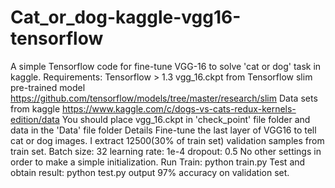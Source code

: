 # Cat_or_dog-kaggle-vgg16-tensorflow
A simple Tensorflow code for fine-tune VGG-16 to solve 'cat or dog' task in kaggle.
Requirements:
Tensorflow > 1.3
vgg_16.ckpt from Tensorflow slim pre-trained model https://github.com/tensorflow/models/tree/master/research/slim
Data sets from kaggle https://www.kaggle.com/c/dogs-vs-cats-redux-kernels-edition/data
You should place vgg_16.ckpt in 'check_point' file folder and data in the 'Data' file folder
Details
Fine-tune the last layer of VGG16 to tell cat or dog images. I extract 12500(30% of train set) validation samples from train set. 
Batch size: 32
learning rate: 1e-4
dropout: 0.5
No other settings in order to make a simple initialization.
Run
Train: python train.py
Test and obtain result: python test.py
output
97% accuracy on validation set.
